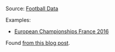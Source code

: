 Source: [Football Data](http://api.football-data.org/)

Examples:

- [European Championships France 2016](http://api.football-data.org/v1/soccerseasons/424)


Found [from this blog post](http://www.jokecamp.com/blog/guide-to-football-and-soccer-data-and-apis/).
